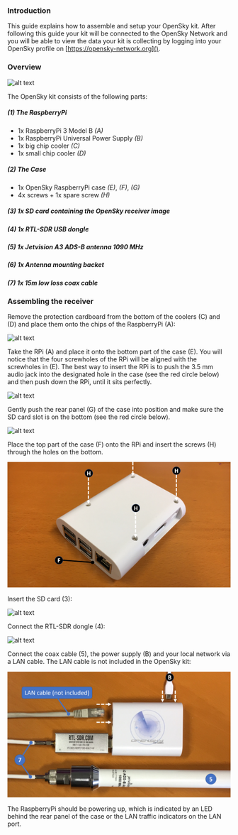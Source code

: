 ### Introduction

This guide explains how to assemble and setup your OpenSky kit. After following this guide your kit will be connected to the OpenSky Network and you will be able to view the data your kit is collecting by logging into your OpenSky profile on [https://opensky-network.org]().

### Overview

![alt text](images/overview.png "Overview")

The OpenSky kit consists of the following parts:

##### (1) The RaspberryPi
  * 1x RaspberryPi 3 Model B *(A)*
  * 1x RaspberryPi Universal Power Supply *(B)*
  * 1x big chip cooler *(C)*
  * 1x small chip cooler *(D)*
  
##### (2) The Case
  * 1x OpenSky RaspberryPi case *(E)*, *(F)*, *(G)*
  * 4x screws + 1x spare screw *(H)*
  
##### (3) 1x SD card containing the OpenSky receiver image

##### (4) 1x RTL-SDR USB dongle

##### (5) 1x Jetvision A3 ADS-B antenna 1090 MHz

##### (6) 1x Antenna mounting backet

##### (7) 1x 15m low loss coax cable

### Assembling the receiver

Remove the protection cardboard from the bottom of the coolers (C) and (D) and place them onto the chips of the RaspberryPi (A):

![alt text](images/1.png "Overview") 

Take the RPi (A) and place it onto the bottom part of the case (E). You will notice that the four screwholes of the RPi will be aligned with the screwholes in (E). The best way to insert the RPi is to push the 3.5 mm audio jack into the designated hole in the case (see the red circle below) and then push down the RPi, until it sits perfectly.

![alt text](images/2.png "Overview") 

Gently push the rear panel (G) of the case into position and make sure the SD card slot is on the bottom (see the red circle below).

![alt text](images/3.png "Overview") 

Place the top part of the case (F) onto the RPi and insert the screws (H) through the holes on the bottom.

![alt text](images/4.png "Overview") 

Insert the SD card (3):

![alt text](images/5.png "Overview") 

Connect the RTL-SDR dongle (4):

![alt text](images/6.png "Overview") 

Connect the coax cable (5), the power supply (B) and your local network via a LAN cable. The LAN cable is not included in the OpenSky kit:

![alt text](images/7.png "Overview") 

The RaspberryPi should be powering up, which is indicated by an LED behind the rear panel of the case or the LAN traffic indicators on the LAN port.

